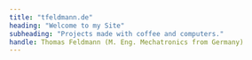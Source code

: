 ```yaml
---
title: "tfeldmann.de"
heading: "Welcome to my Site"
subheading: "Projects made with coffee and computers."
handle: Thomas Feldmann (M. Eng. Mechatronics from Germany)
---
```

